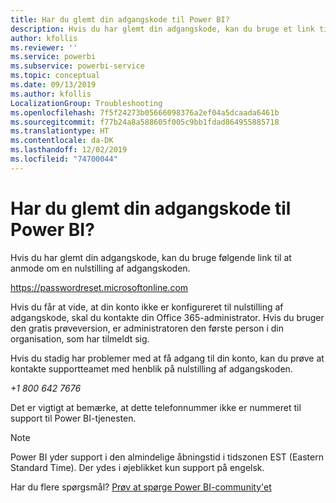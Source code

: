 ```yaml
---
title: Har du glemt din adgangskode til Power BI?
description: Hvis du har glemt din adgangskode, kan du bruge et link til at anmode om nulstilling af adgangskoden.
author: kfollis
ms.reviewer: ''
ms.service: powerbi
ms.subservice: powerbi-service
ms.topic: conceptual
ms.date: 09/13/2019
ms.author: kfollis
LocalizationGroup: Troubleshooting
ms.openlocfilehash: 7f5f24273b05666098376a2ef04a5dcaada6461b
ms.sourcegitcommit: f77b24a8a588605f005c9bb1fdad864955885718
ms.translationtype: HT
ms.contentlocale: da-DK
ms.lasthandoff: 12/02/2019
ms.locfileid: "74700044"
---
```

# <a name="forgot-your-password-for-power-bi"></a>Har du glemt din adgangskode til Power BI?

Hvis du har glemt din adgangskode, kan du bruge følgende link til at anmode om en nulstilling af adgangskoden.

<https://passwordreset.microsoftonline.com>

Hvis du får at vide, at din konto ikke er konfigureret til nulstilling af adgangskode, skal du kontakte din Office 365-administrator. Hvis du bruger den gratis prøveversion, er administratoren den første person i din organisation, som har tilmeldt sig.

Hvis du stadig har problemer med at få adgang til din konto, kan du prøve at kontakte supportteamet med henblik på nulstilling af adgangskoden.

*+1 800 642 7676*

Det er vigtigt at bemærke, at dette telefonnummer ikke er nummeret til support til Power BI-tjenesten.

> [!NOTE]
> Power BI yder support i den almindelige åbningstid i tidszonen EST (Eastern Standard Time). Der ydes i øjeblikket kun support på engelsk.

Har du flere spørgsmål? [Prøv at spørge Power BI-community'et](https://community.powerbi.com/)